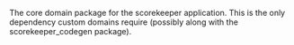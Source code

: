 The core domain package for the scorekeeper application. 
This is the only dependency custom domains require (possibly along with the scorekeeper_codegen package).

